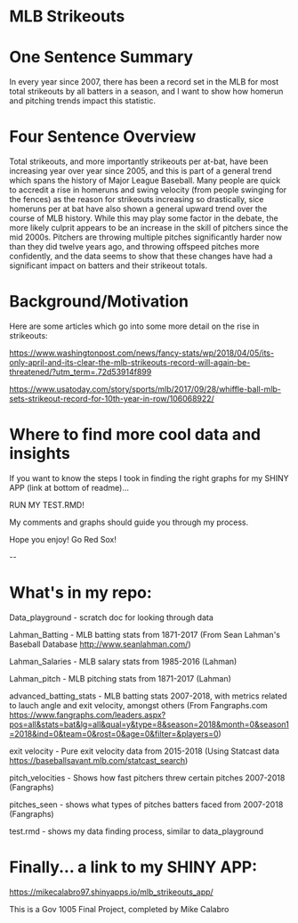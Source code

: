 # MLB Strikeouts

# One Sentence Summary

In every year since 2007, there has been a record set in the MLB for most total strikeouts by all batters in a season, and I want to show how homerun and pitching trends impact this statistic.

# Four Sentence Overview

Total strikeouts, and more importantly strikeouts per at-bat, have been increasing year over year since 2005, and this is part of a general trend which spans the history of Major League Baseball. Many people are quick to accredit a rise in homeruns and swing velocity (from people swinging for the fences) as the reason for strikeouts increasing so drastically, sice homeruns per at bat have also shown a general upward trend over the course of MLB history. While this may play some factor in the debate, the more likely culprit appears to be an increase in the skill of pitchers since the mid 2000s. Pitchers are throwing multiple pitches significantly harder now than they did twelve years ago, and throwing offspeed pitches more confidently, and the data seems to show that these changes have had a significant impact on batters and their strikeout totals.

# Background/Motivation

Here are some articles which go into some more detail on the rise in strikeouts:

https://www.washingtonpost.com/news/fancy-stats/wp/2018/04/05/its-only-april-and-its-clear-the-mlb-strikeouts-record-will-again-be-threatened/?utm_term=.72d53914f899

https://www.usatoday.com/story/sports/mlb/2017/09/28/whiffle-ball-mlb-sets-strikeout-record-for-10th-year-in-row/106068922/


# Where to find more cool data and insights

If you want to know the steps I took in finding the right graphs for my SHINY APP (link at bottom of readme)...

RUN MY TEST.RMD!

My comments and graphs should guide you through my process.

Hope you enjoy! Go Red Sox!

--

# What's in my repo:

Data_playground - scratch doc for looking through data

Lahman_Batting - MLB batting stats from 1871-2017 (From Sean Lahman's Baseball Database http://www.seanlahman.com/)

Lahman_Salaries - MLB salary stats from 1985-2016 (Lahman)

Lahman_pitch - MLB pitching stats from 1871-2017 (Lahman)

advanced_batting_stats - MLB batting stats 2007-2018, with metrics related to lauch angle and exit velocity, amongst others (From Fangraphs.com https://www.fangraphs.com/leaders.aspx?pos=all&stats=bat&lg=all&qual=y&type=8&season=2018&month=0&season1=2018&ind=0&team=0&rost=0&age=0&filter=&players=0)

exit velocity - Pure exit velocity data from 2015-2018 (Using Statcast data https://baseballsavant.mlb.com/statcast_search)

pitch_velocities - Shows how fast pitchers threw certain pitches 2007-2018 (Fangraphs)

pitches_seen - shows what types of pitches batters faced from 2007-2018 (Fangraphs)

test.rmd - shows my data finding process, similar to data_playground


# Finally... a link to my SHINY APP:

https://mikecalabro97.shinyapps.io/mlb_strikeouts_app/


This is a Gov 1005 Final Project, completed by Mike Calabro

